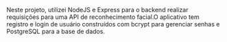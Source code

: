 Neste projeto, utilizei NodeJS e Express para o backend realizar requisições para uma API de reconhecimento facial.O aplicativo tem registro e login de usuário construídos com bcrypt para gerenciar senhas e PostgreSQL para a base de dados.
